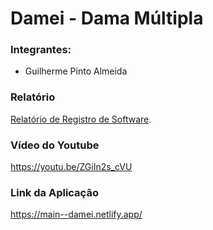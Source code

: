 # Damei - Dama Múltipla
### Integrantes:
- Guilherme Pinto Almeida

### Relatório
[Relatório de Registro de Software](https://drive.google.com/file/d/1QwRv81pRDCGT27Q-dCw7vk-peKriYSbi/view?usp=sharing).

### Vídeo do Youtube
https://youtu.be/ZGiIn2s_cVU

### Link da Aplicação
https://main--damei.netlify.app/
